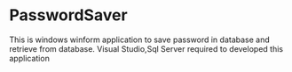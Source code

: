 # PasswordSaver
This is windows winform application to save password in database and retrieve from database.
Visual Studio,Sql Server required to developed this application
